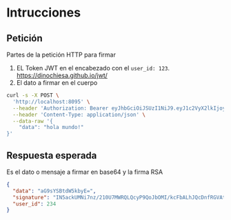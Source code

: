 # Intrucciones
## Petición
Partes de la petición HTTP para firmar
1. EL Token JWT en el encabezado con el  `user_id: 123`. https://dinochiesa.github.io/jwt/
1. El dato a firmar en el cuerpo

```bash
curl -s -X POST \
  'http://localhost:8095' \
  --header 'Authorization: Bearer eyJhbGciOiJSUzI1NiJ9.eyJ1c2VyX2lkIjoyMzR9.tcmQ59lzcT5xCuydpU9A2rrFAcZpk929LPxXYKIzs30O0Bb9PvFZedGDrkwSGpo9mph6OszFGS7Bl4XTQ05JkDzkFVkrUfD8hSRGpBNuWqGmIubd2j4CGaBZoqg05ne_nyzzdpU-lFLw8BWfwKSWUhg5P9I_KBC3XQioNKSq7IyL8oNV5vhiwLKpX0qBCkE_BrdQ0PGirGPpFLBzOizrPln4ZanmUwrEyA64-XXUMBIyoyaCKZ3WRtFRJCjGCqbcXo6NxEIihG22l0H0H4-cm_t6FsPea7KzivKg5us-xxsbF_anQzjN36sSU65zE6IFxtuN1Y7ePv7PgvM7Ix2e8w' \
  --header 'Content-Type: application/json' \
  --data-raw '{
    "data": "hola mundo!"
}'
```
## Respuesta esperada
Es el dato o mensaje a firmar en base64 y la firma RSA 
```JSON
{
  "data": "aG9sYSBtdW5kbyE=",
  "signature": "IN5ackUMNi7nz/210U7MWRQLQcyP9QoJbOMI/kcFbALhJQcDnfRGVAt/8lxkMjt4Z8Px7deZUBLpmBpRdIirNMsd6GFq7+3zGMV/cbb7jySHJ73uezlRjBDcnhjUXdm95GKsWFm2d6AhQJqJMkmwUx+JWpvbfl8M6XlyZcS7nRc=",
  "user_id": 234
}
```